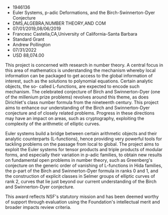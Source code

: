 
* 1946136
* Euler Systems, p-adic Deformations, and the Birch-Swinnerton-Dyer Conjecture
* DMS,ALGEBRA,NUMBER THEORY,AND COM
* 07/01/2019,08/06/2019
* Francesc Castella,CA,University of California-Santa Barbara
* Standard Grant
* Andrew Pollington
* 07/31/2022
* USD 88,074.00

This project is concerned with research in number theory. A central focus in
this area of mathematics is understanding the mechanism whereby local
information can be packaged to get access to the global information of interest,
such as the solutions to polynomial equations. Certain analytic objects, the so-
called L-functions, are expected to encode such mechanism. The celebrated
conjecture of Birch and Swinnerton-Dyer (one of the millenium prize problems)
revolves around this theme, as does Dirichlet's class number formula from the
nineteenth century. This project aims to enhance our understanding of the Birch
and Swinnerton-Dyer conjecture and of closely related problems. Progress in
these directions may have an impact on areas, such as cryptography, exploiting
the complexity of the arithmetic of elliptic curves.

Euler systems build a bridge between certain arithmetic objects and their
analytic counterparts (L-functions), hence providing very powerful tools for
tackling problems on the passage from local to global. The project aims to
exploit the Euler systems for tensor products and triple products of modular
forms, and especially their variation in p-adic families, to obtain new results
on fundamental open problems in number theory, such as Greenberg's conjecture on
the generic order of vanishing of L-functions in Hida families, the p-part of
the Birch and Swinnerton-Dyer formula in ranks 0 and 1, and the construction of
explicit classes in Selmer groups of elliptic curves of rank 2, curves that lie
just beyond our current understanding of the Birch and Swinnerton-Dyer
conjecture.

This award reflects NSF's statutory mission and has been deemed worthy of
support through evaluation using the Foundation's intellectual merit and broader
impacts review criteria.
